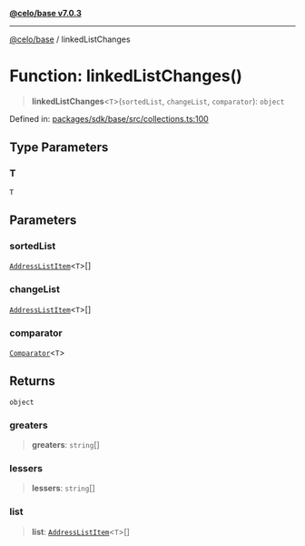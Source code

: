 [**@celo/base v7.0.3**](../README.md)

***

[@celo/base](../README.md) / linkedListChanges

# Function: linkedListChanges()

> **linkedListChanges**\<`T`\>(`sortedList`, `changeList`, `comparator`): `object`

Defined in: [packages/sdk/base/src/collections.ts:100](https://github.com/celo-org/developer-tooling/blob/master/packages/sdk/base/src/collections.ts#L100)

## Type Parameters

### T

`T`

## Parameters

### sortedList

[`AddressListItem`](../interfaces/AddressListItem.md)\<`T`\>[]

### changeList

[`AddressListItem`](../interfaces/AddressListItem.md)\<`T`\>[]

### comparator

[`Comparator`](../type-aliases/Comparator.md)\<`T`\>

## Returns

`object`

### greaters

> **greaters**: `string`[]

### lessers

> **lessers**: `string`[]

### list

> **list**: [`AddressListItem`](../interfaces/AddressListItem.md)\<`T`\>[]

